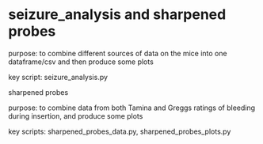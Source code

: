 # seizure_analysis and sharpened probes


purpose: to combine different sources of data on the mice into one dataframe/csv and then produce some plots

key script: seizure_analysis.py




sharpened probes

purpose: to combine data from both Tamina and Greggs ratings of bleeding during insertion, and produce some plots

key scripts: sharpened_probes_data.py, sharpened_probes_plots.py

